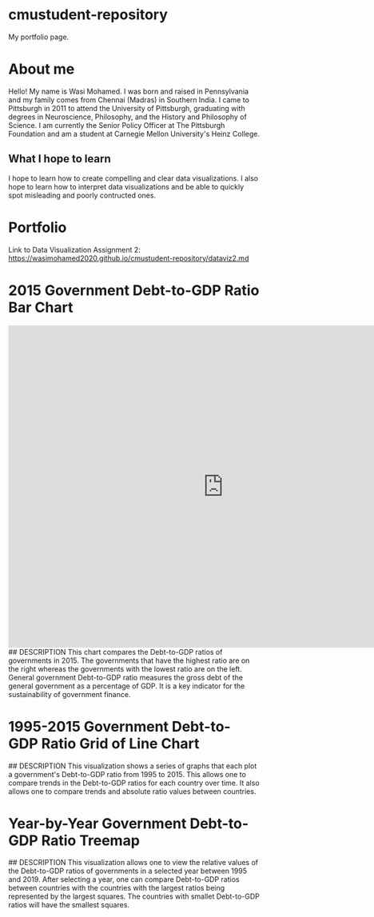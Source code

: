 # cmustudent-repository
My portfolio page.

# About me
Hello! My name is Wasi Mohamed. I was born and raised in Pennsylvania and my family comes from Chennai (Madras) in Southern India. I came to Pittsburgh in 2011 to attend the University of Pittsburgh, graduating with degrees in Neuroscience, Philosophy, and the History and Philosophy of Science. I am currently the Senior Policy Officer at The Pittsburgh Foundation and am a student at Carnegie Mellon University's Heinz College. 

## What I hope to learn
I hope to learn how to create compelling and clear data visualizations. I also hope to learn how to interpret data visualizations and be able to quickly spot misleading and poorly contructed ones. 

# Portfolio

Link to Data Visualization Assignment 2: https://wasimohamed2020.github.io/cmustudent-repository/dataviz2.md



# 2015 Government Debt-to-GDP Ratio Bar Chart
<iframe src="https://data.oecd.org/chart/61R0" width="860" height="645" style="border: 0" mozallowfullscreen="true" webkitallowfullscreen="true" allowfullscreen="true"><a href="https://data.oecd.org/chart/61R0" target="_blank">OECD Chart: General government debt, Total, % of GDP, Annual, 2015</a></iframe>
## DESCRIPTION
This chart compares the Debt-to-GDP ratios of governments in 2015. The governments that have the highest ratio are on the right whereas the governments with the lowest ratio are on the left. General government Debt-to-GDP ratio measures the gross debt of the general government as a percentage of GDP. It is a key indicator for the sustainability of government finance.




# 1995-2015 Government Debt-to-GDP Ratio Grid of Line Chart
<div class="flourish-embed flourish-chart" data-src="visualisation/3191094" data-url="https://flo.uri.sh/visualisation/3191094/embed"><script src="https://public.flourish.studio/resources/embed.js"></script></div>
## DESCRIPTION
This visualization shows a series of graphs that each plot a government's Debt-to-GDP ratio from 1995 to 2015. This allows one to compare trends in the Debt-to-GDP ratios for each country over time. It also allows one to compare trends and absolute ratio values between countries. 




# Year-by-Year Government Debt-to-GDP Ratio Treemap
<div class="flourish-embed flourish-hierarchy" data-src="visualisation/3191518" data-url="https://flo.uri.sh/visualisation/3191518/embed"><script src="https://public.flourish.studio/resources/embed.js"></script></div>
## DESCRIPTION
This visualization allows one to view the relative values of the Debt-to-GDP ratios of governments in a selected year between 1995 and 2019. After selecting a year, one can compare Debt-to-GDP ratios between countries with the countries with the largest ratios being represented by the largest squares. The countries with smallet Debt-to-GDP ratios will have the smallest squares. 
